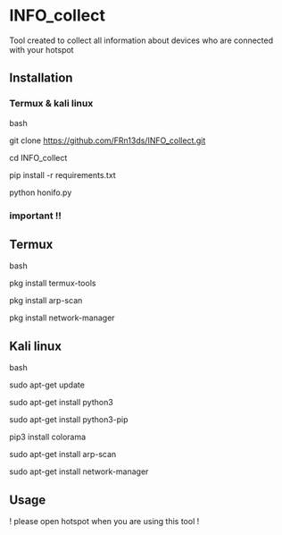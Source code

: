 # INFO_collect

Tool created to collect all information about devices who are connected with your hotspot

## Installation

### Termux & kali linux

bash


git clone https://github.com/FRn13ds/INFO_collect.git


cd INFO_collect


pip install -r requirements.txt


python honifo.py

### important !!
## Termux 
   
   bash
   
   
   pkg install termux-tools
   
   
   pkg install arp-scan
   
   
   pkg install network-manager


## Kali linux
  
   
   bash
   
   
   sudo apt-get update
   
   
   sudo apt-get install python3
   
   
   sudo apt-get install python3-pip
   
   
   pip3 install colorama

  
  sudo apt-get install arp-scan
  
  
  sudo apt-get install network-manager

## Usage

! please open hotspot when you are using this tool !

